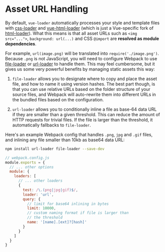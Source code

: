 # Asset URL Handling

By default, `vue-loader` automatically processes your style and template files with [css-loader](https://github.com/webpack/css-loader) and [vue-html-loader](https://github.com/vuejs/vue-html-loader) (which is just a Vue-specific fork of [html-loader](https://github.com/webpack/html-loader)). What this means is that all asset URLs such as `<img src="...">`, `background: url(...)` and CSS `@import` are **resolved as module dependencies**.

For example, `url(image.png)` will be translated into `require('./image.png')`. Because `.png` is not JavaScript, you will need to configure Webpack to use [file-loader](https://github.com/webpack/file-loader) or [url-loader](https://github.com/webpack/url-loader) to handle them. This may feel cumbersome, but it gives us some very powerful benefits by managing static assets this way:

1. `file-loader` allows you to designate where to copy and place the asset file, and how to name it using version hashes. The best part though, is that you can use relative URLs based on the folder structure of your source files, and Webpack will auto-rewrite them into different URLs in the bundled files based on the configuration.

2. `url-loader` allows you to conditionally inline a file as base-64 data URL if they are smaller than a given threshold. This can reduce the amount of HTTP requests for trivial files. If the file is larger than the threshold, it automatically fallbacks to `file-loader`.

Here's an example Webpack config that handles `.png`, `jpg` and `.gif` files, and inlining any file smaller than 10kb as base64 data URL:

``` bash
npm install url-loader file-loader --save-dev
```

``` js
// webpack.config.js
module.exports = {
  // ... other options
  module: {
    loaders: [
      // ... other loaders
      {
        test: /\.(png|jpg|gif)$/,
        loader: 'url',
        query: {
          // limit for base64 inlining in bytes
          limit: 10000,
          // custom naming format if file is larger than
          // the threshold
          name: '[name].[ext]?[hash]'
        }
      }
    ]
  }
}
```
